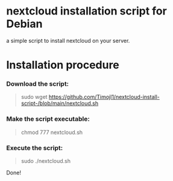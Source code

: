 
# nextcloud installation script for Debian
a simple script to install nextcloud on your server.

# Installation procedure
### Download the script: 
> sudo wget https://github.com/Timojl1/nextcloud-install-script-/blob/main/nextcloud.sh

### Make the script executable: 
> chmod 777 nextcloud.sh

### Execute the script:
> sudo ./nextcloud.sh

Done!
